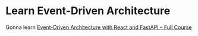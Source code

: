 # Learn Event-Driven Architecture

Gonna learn [Event-Driven Architecture with React and FastAPI – Full Course](https://www.youtube.com/watch?v=NVvIpqmf_Xc&t=1540s&ab_channel=freeCodeCamp.org)
